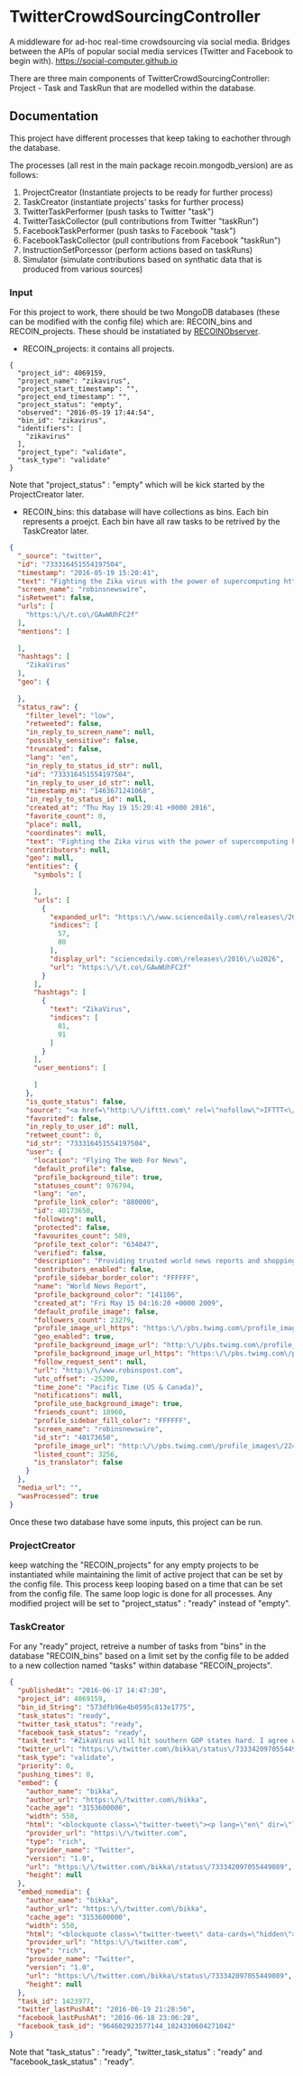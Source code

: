 # TwitterCrowdSourcingController
A middleware for ad-hoc real-time crowdsourcing via social media. Bridges between the APIs of popular social media services (Twitter and Facebook to begin with). https://social-computer.github.io

There are three main components of TwitterCrowdSourcingController: Project - Task and TaskRun that are modelled within the database.

## Documentation
This project have different processes that keep taking to eachother through the database.

The processes (all rest in the main package recoin.mongodb_version) are as follows:

1. ProjectCreator (Instantiate projects to be ready for further process)
2. TaskCreator (instantiate projects' tasks for further process)
3. TwitterTaskPerformer (push tasks to Twitter "task")
4. TwitterTaskCollector (pull contributions from Twitter "taskRun")
5. FacebookTaskPerformer (push tasks to Facebook "task")
6. FacebookTaskCollector (pull contributions from Facebook "taskRun")
7. InstructionSetPorcessor (perform actions based on taskRuns)
8. Simulator (simulate contributions based on synthatic data that is produced from various sources)


### Input
For this project to work, there should be two MongoDB databases (these can be modified with the config file) which are: RECOIN\_bins and RECOIN\_projects. These should be instatiated by [RECOINObserver](https://github.com/project-recoin/RECOINObserver).


- RECOIN_projects: it contains all projects.

```
{
  "project_id": 4069159,
  "project_name": "zikavirus",
  "project_start_timestamp": "",
  "project_end_timestamp": "",
  "project_status": "empty",
  "observed": "2016-05-19 17:44:54",
  "bin_id": "zikavirus",
  "identifiers": [
    "zikavirus"
  ],
  "project_type": "validate",
  "task_type": "validate"
}
```

Note that "project_status" : "empty" which will be kick started by the ProjectCreator later.

- RECOIN_bins: this database will have collections as bins. Each bin represents a proejct. Each bin have all raw tasks to be retrived by the TaskCreator later.

```json
{
  "_source": "twitter",
  "id": "733316451554197504",
  "timestamp": "2016-05-19 15:20:41",
  "text": "Fighting the Zika virus with the power of supercomputing https:\/\/t.co\/GAwWUhFC2f #ZikaVirus",
  "screen_name": "robinsnewswire",
  "isRetweet": false,
  "urls": [
    "https:\/\/t.co\/GAwWUhFC2f"
  ],
  "mentions": [
    
  ],
  "hashtags": [
    "ZikaVirus"
  ],
  "geo": {
    
  },
  "status_raw": {
    "filter_level": "low",
    "retweeted": false,
    "in_reply_to_screen_name": null,
    "possibly_sensitive": false,
    "truncated": false,
    "lang": "en",
    "in_reply_to_status_id_str": null,
    "id": "733316451554197504",
    "in_reply_to_user_id_str": null,
    "timestamp_ms": "1463671241068",
    "in_reply_to_status_id": null,
    "created_at": "Thu May 19 15:20:41 +0000 2016",
    "favorite_count": 0,
    "place": null,
    "coordinates": null,
    "text": "Fighting the Zika virus with the power of supercomputing https:\/\/t.co\/GAwWUhFC2f #ZikaVirus",
    "contributors": null,
    "geo": null,
    "entities": {
      "symbols": [
        
      ],
      "urls": [
        {
          "expanded_url": "https:\/\/www.sciencedaily.com\/releases\/2016\/05\/160519081841.htm",
          "indices": [
            57,
            80
          ],
          "display_url": "sciencedaily.com\/releases\/2016\/\u2026",
          "url": "https:\/\/t.co\/GAwWUhFC2f"
        }
      ],
      "hashtags": [
        {
          "text": "ZikaVirus",
          "indices": [
            81,
            91
          ]
        }
      ],
      "user_mentions": [
        
      ]
    },
    "is_quote_status": false,
    "source": "<a href=\"http:\/\/ifttt.com\" rel=\"nofollow\">IFTTT<\/a>",
    "favorited": false,
    "in_reply_to_user_id": null,
    "retweet_count": 0,
    "id_str": "733316451554197504",
    "user": {
      "location": "Flying The Web For News",
      "default_profile": false,
      "profile_background_tile": true,
      "statuses_count": 976794,
      "lang": "en",
      "profile_link_color": "880000",
      "id": 40173650,
      "following": null,
      "protected": false,
      "favourites_count": 589,
      "profile_text_color": "634047",
      "verified": false,
      "description": "Providing trusted world news reports and shopping discounts on the web 24\/7. Retweeting for opinions, useful information, and the many voices of Twitter.",
      "contributors_enabled": false,
      "profile_sidebar_border_color": "FFFFFF",
      "name": "World News Report",
      "profile_background_color": "141106",
      "created_at": "Fri May 15 04:16:20 +0000 2009",
      "default_profile_image": false,
      "followers_count": 23279,
      "profile_image_url_https": "https:\/\/pbs.twimg.com\/profile_images\/2240371734\/robin_digital_stamp_colored_icon2_normal.png",
      "geo_enabled": true,
      "profile_background_image_url": "http:\/\/pbs.twimg.com\/profile_background_images\/13240545\/microsoftocean1.jpg",
      "profile_background_image_url_https": "https:\/\/pbs.twimg.com\/profile_background_images\/13240545\/microsoftocean1.jpg",
      "follow_request_sent": null,
      "url": "http:\/\/www.robinspost.com",
      "utc_offset": -25200,
      "time_zone": "Pacific Time (US & Canada)",
      "notifications": null,
      "profile_use_background_image": true,
      "friends_count": 18960,
      "profile_sidebar_fill_color": "FFFFFF",
      "screen_name": "robinsnewswire",
      "id_str": "40173650",
      "profile_image_url": "http:\/\/pbs.twimg.com\/profile_images\/2240371734\/robin_digital_stamp_colored_icon2_normal.png",
      "listed_count": 3256,
      "is_translator": false
    }
  },
  "media_url": "",
  "wasProcessed": true
}
```


Once these two database have some inputs, this project can be run.


### ProjectCreator
keep watching the "RECOIN\_projects" for any empty projects to be instantiated while maintaining the limit of active project that can be set by the config file. This process keep looping based on a time that can be set from the config file. The same loop logic is done for all processes. Any modified project will be set to "project_status" : "ready" instead of "empty".



### TaskCreator
For any "ready" project, retreive a number of tasks from "bins" in the database "RECOIN\_bins" based on a limit set by the config file to be added to a new collection named "tasks" within database "RECOIN\_projects". 


```json
{
  "publishedAt": "2016-06-17 14:47:30",
  "project_id": 4069159,
  "bin_id_String": "573dfb96e4b0595c813e1775",
  "task_status": "ready",
  "twitter_task_status": "ready",
  "facebook_task_status": "ready",
  "task_text": "#ZikaVirus will hit southern GOP states hard. I agree with @marcorubio  https:\/\/t.co\/xX2GiRrRJS",
  "twitter_url": "https:\/\/twitter.com\/bikka\/status\/733342097055449089",
  "task_type": "validate",
  "priority": 0,
  "pushing_times": 0,
  "embed": {
    "author_name": "bikka",
    "author_url": "https:\/\/twitter.com\/bikka",
    "cache_age": "3153600000",
    "width": 550,
    "html": "<blockquote class=\"twitter-tweet\"><p lang=\"en\" dir=\"ltr\"><a href=\"https:\/\/twitter.com\/hashtag\/ZikaVirus?src=hash\">#ZikaVirus<\/a> will hit southern GOP states hard. I agree with <a href=\"https:\/\/twitter.com\/marcorubio\">@marcorubio<\/a>  <a href=\"https:\/\/t.co\/xX2GiRrRJS\">https:\/\/t.co\/xX2GiRrRJS<\/a><\/p>&mdash; bikka (@bikka) <a href=\"https:\/\/twitter.com\/bikka\/status\/733342097055449089\">May 19, 2016<\/a><\/blockquote>\n<script async src=\"\/\/platform.twitter.com\/widgets.js\" charset=\"utf-8\"><\/script>",
    "provider_url": "https:\/\/twitter.com",
    "type": "rich",
    "provider_name": "Twitter",
    "version": "1.0",
    "url": "https:\/\/twitter.com\/bikka\/status\/733342097055449089",
    "height": null
  },
  "embed_nomedia": {
    "author_name": "bikka",
    "author_url": "https:\/\/twitter.com\/bikka",
    "cache_age": "3153600000",
    "width": 550,
    "html": "<blockquote class=\"twitter-tweet\" data-cards=\"hidden\"><p lang=\"en\" dir=\"ltr\"><a href=\"https:\/\/twitter.com\/hashtag\/ZikaVirus?src=hash\">#ZikaVirus<\/a> will hit southern GOP states hard. I agree with <a href=\"https:\/\/twitter.com\/marcorubio\">@marcorubio<\/a>  <a href=\"https:\/\/t.co\/xX2GiRrRJS\">https:\/\/t.co\/xX2GiRrRJS<\/a><\/p>&mdash; bikka (@bikka) <a href=\"https:\/\/twitter.com\/bikka\/status\/733342097055449089\">May 19, 2016<\/a><\/blockquote>\n<script async src=\"\/\/platform.twitter.com\/widgets.js\" charset=\"utf-8\"><\/script>",
    "provider_url": "https:\/\/twitter.com",
    "type": "rich",
    "provider_name": "Twitter",
    "version": "1.0",
    "url": "https:\/\/twitter.com\/bikka\/status\/733342097055449089",
    "height": null
  },
  "task_id": 1423977,
  "twitter_lastPushAt": "2016-06-19 21:28:56",
  "facebook_lastPushAt": "2016-06-18 23:06:28",
  "facebook_task_id": "964602923577144_1024330604271042"
}
```

Note that "task_status" : "ready", "twitter_task_status" : "ready" and "facebook_task_status" : "ready".



